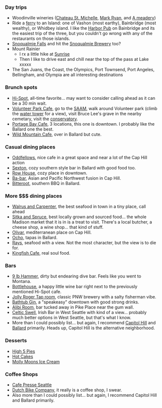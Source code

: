 ### Day trips
- Woodinville wineries ([Chateau St. Michelle](http://www.ste-michelle.com/), [Mark Ryan](http://www.markryanwinery.com/), and [A meadery](http://www.skyriverbrewing.com/))
- Ride a [ferry](http://www.wsdot.wa.gov/ferries/) to an Island: one of Vashon (most earthy), Bainbridge (most wealthy), or Whidbey island. I like the [Harbor Pub](http://harbourpub.com/) on Bainbridge and its the easiest trip of the three, but you couldn't go wrong with any of the restaurants on those islands.
- [Snoqualmie Falls](http://www.snoqualmiefalls.com/) and hit the [Snoqualmie Brewery](http://fallsbrew.com/) too?
- Mount Rainier 
    - I rx a little hike at [Sunrise](http://www.nps.gov/mora/planyourvisit/sunrise.htm)
    - Then I like to drive east and chill near the top of the pass at Lake xxxxx
- The San Juans, the Coast, the Olympics, Port Townsend, Port Angeles, Bellingham, and Olympia are all interesting destinations

### Brunch spots
- [Hi-Spot](http://www.yelp.com/biz/the-hi-spot-cafe-seattle###query:hi%20spot), all-time favorite... may want to consider calling ahead as it can be a 30 min wait.
- [Volunteer Park Cafe](http://www.yelp.com/biz/volunteer-park-cafe-and-marketplace-seattle###query:volunteer%20park%20cafe), go to the [SAAM](http://www.seattleartmuseum.org/visit/visitSAAM.asp), walk around Volunteer park (climb the [water tower](http://www.yelp.com/biz/volunteer-park-water-tower-seattle) for a view), visit Bruce Lee's grave in the nearby cemetary, visit the [conservatory](http://www.yelp.com/biz/volunteer-park-conservatory-seattle).
- [Portage Bay Cafe](http://www.yelp.com/biz/portage-bay-caf%C3%A9-seattle-8), 3 locations, this one is downtown. I probably like the Ballard one the best.
- [Wild Mountain Cafe](http://www.yelp.com/biz/wild-mountain-cafe-seattle###query:wild%20mountain), over in Ballard but cute.

### Casual dining places
- [Oddfellows](http://www.yelp.com/biz/oddfellows-cafe-and-bar-seattle###query:Oddfellows%20Cafe%20%26%20Bar), nice cafe in a great space and near a lot of the Cap Hill action
- [Sexton](http://www.yelp.com/biz/the-sexton-seattle###query:sexton), cozy southern style bar in Ballard with good food too.
- [Row House](http://www.yelp.com/biz/row-house-cafe-seattle), cozy place in downtown.
- [Ba-bar](http://www.yelp.com/biz/ba-bar-seattle###query:babar%20seattle), Asian and Pacific Northwest fusion in Cap Hill.
- [Bitteroot](http://www.yelp.com/biz/bitterroot-bbq-seattle###query:Bitterroot%20BBQ), southern BBQ in Ballard.

### More $$$ dining places
- [Walrus and Carpenter](http://www.yelp.com/biz/the-walrus-and-the-carpenter-seattle###query:Walrus%20And%20The%20Carpenter), the best seafood in town in a tiny place, call ahead
- [Sitka and Spruce](http://www.yelp.com/biz/sitka-and-spruce-seattle###query:sitka%20and%20spruce), best locally grown and sourced food... the whole Madison market that it is in is a treat to visit. There's a local butcher, a cheese shop, a wine shop... that kind of stuff.
- [Olivar](http://www.yelp.com/biz/olivar-seattle-2), mediterranean place on Cap Hill.
- [Ocho](http://www.yelp.com/biz/ocho-seattle###query:ocho), tapas in Ballard.
- [Rays](http://www.yelp.com/biz/rays-caf%C3%A9-seattle-2###query:Rays%20Boathouse%20Cafe%20%26%20Catering), seafood with a view. Not the most character, but the view is to die for.
- [Kingfish Cafe](http://www.yelp.com/biz/the-kingfish-cafe-seattle), real soul food.

### Bars
- [9 lb Hammer](http://www.yelp.com/biz/9-lb-hammer-seattle), dirty but endearing dive bar. Feels like you went to Montana.
- [Bottlehouse](http://www.yelp.com/biz/bottlehouse-seattle###query:bottle%20house), a happy little wine bar right next to the previously mentioned Hi-Spot cafe.
- [Jolly Roger Tap room](http://www.yelp.com/biz/jolly-roger-taproom-seattle), classic PNW brewery with a salty fisherman vibe.
- [Bathtub Gin](http://www.yelp.com/biz/bathtub-gin-and-co-seattle), a "speakeasy" downtown with good strong drinks.
- [Alibi Room](http://www.yelp.com/biz/alibi-room-seattle), bar tucked away in Pike Place near the gum wall.
- [Celtic Swell](http://www.yelp.com/biz/the-celtic-swell-seattle), Irish Bar in West Seattle with kind of a view... probably much better options in West Seattle, but that's what I know.
- More than I could possibly list... but again, I recommend [Capitol Hill](http://www.yelp.com/search?find_desc=capitol+hill+bars&find_loc=Seattle%2C+WA) and [Ballard](http://www.yelp.com/search?cflt=bars&find_loc=Ballard%2C+Seattle%2C+WA) primarily. Heads up, Capitol Hill is the alternative neighborhood.

### Desserts
- [High 5 Pies](http://www.yelp.com/biz/high-5-pie-seattle-3)
- [Hot Cakes](http://www.yelp.com/biz/hot-cakes-molten-chocolate-cakery-seattle)
- [Molly Moons Ice Cream](http://www.yelp.com/biz/molly-moons-ice-cream-seattle-2###query:mollie%20moons)

### Coffee Shops
- [Cafe Presse Seattle](http://www.yelp.com/biz/caf%C3%A9-presse-seattle-2###query:cafe%20presse)
- [Dutch Bike Company](http://www.yelp.com/biz/dutch-bike-co-seattle-2###query:dutch%20bike%20company), it really is a coffee shop, I swear.
- Also more than I could possibly list... but again, I recommend Capitol Hill and Ballard primarily.

